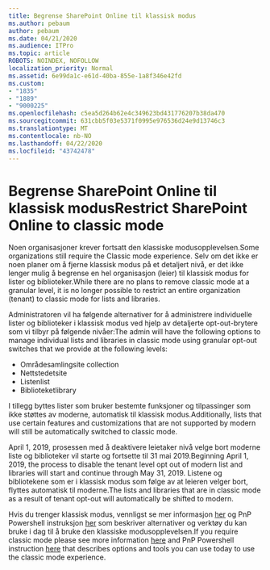 ```yaml
---
title: Begrense SharePoint Online til klassisk modus
ms.author: pebaum
author: pebaum
ms.date: 04/21/2020
ms.audience: ITPro
ms.topic: article
ROBOTS: NOINDEX, NOFOLLOW
localization_priority: Normal
ms.assetid: 6e99da1c-e61d-40ba-855e-1a8f346e42fd
ms.custom:
- "1835"
- "1889"
- "9000225"
ms.openlocfilehash: c5ea5d264b62e4c349623bd431776207b38da470
ms.sourcegitcommit: 631cbb5f03e5371f0995e976536d24e9d13746c3
ms.translationtype: MT
ms.contentlocale: nb-NO
ms.lasthandoff: 04/22/2020
ms.locfileid: "43742478"
---
```

# <a name="restrict-sharepoint-online-to-classic-mode"></a><span data-ttu-id="40be2-102">Begrense SharePoint Online til klassisk modus</span><span class="sxs-lookup"><span data-stu-id="40be2-102">Restrict SharePoint Online to classic mode</span></span>

<span data-ttu-id="40be2-103">Noen organisasjoner krever fortsatt den klassiske modusopplevelsen.</span><span class="sxs-lookup"><span data-stu-id="40be2-103">Some organizations still require the Classic mode experience.</span></span> <span data-ttu-id="40be2-104">Selv om det ikke er noen planer om å fjerne klassisk modus på et detaljert nivå, er det ikke lenger mulig å begrense en hel organisasjon (leier) til klassisk modus for lister og biblioteker.</span><span class="sxs-lookup"><span data-stu-id="40be2-104">While there are no plans to remove classic mode at a granular level, it is no longer possible to restrict an entire organization (tenant) to classic mode for lists and libraries.</span></span>

<span data-ttu-id="40be2-105">Administratoren vil ha følgende alternativer for å administrere individuelle lister og biblioteker i klassisk modus ved hjelp av detaljerte opt-out-brytere som vi tilbyr på følgende nivåer:</span><span class="sxs-lookup"><span data-stu-id="40be2-105">The admin will have the following options to manage individual lists and libraries in classic mode using granular opt-out switches that we provide at the following levels:</span></span>

- <span data-ttu-id="40be2-106">Områdesamling</span><span class="sxs-lookup"><span data-stu-id="40be2-106">site collection</span></span>
- <span data-ttu-id="40be2-107">Nettstedet</span><span class="sxs-lookup"><span data-stu-id="40be2-107">site</span></span>
- <span data-ttu-id="40be2-108">Listen</span><span class="sxs-lookup"><span data-stu-id="40be2-108">list</span></span>
- <span data-ttu-id="40be2-109">Biblioteket</span><span class="sxs-lookup"><span data-stu-id="40be2-109">library</span></span>

<span data-ttu-id="40be2-110">I tillegg byttes lister som bruker bestemte funksjoner og tilpassinger som ikke støttes av moderne, automatisk til klassisk modus.</span><span class="sxs-lookup"><span data-stu-id="40be2-110">Additionally, lists that use certain features and customizations that are not supported by modern will still be automatically switched to classic mode.</span></span>

<span data-ttu-id="40be2-111">April 1, 2019, prosessen med å deaktivere leietaker nivå velge bort moderne liste og biblioteker vil starte og fortsette til 31 mai 2019.</span><span class="sxs-lookup"><span data-stu-id="40be2-111">Beginning April 1, 2019, the process to disable the tenant level opt out of modern list and libraries will start and continue through May 31, 2019.</span></span>  <span data-ttu-id="40be2-112">Listene og bibliotekene som er i klassisk modus som følge av at leieren velger bort, flyttes automatisk til moderne.</span><span class="sxs-lookup"><span data-stu-id="40be2-112">The lists and libraries that are in classic mode as a result of tenant opt-out will automatically be shifted to modern.</span></span>

<span data-ttu-id="40be2-113">Hvis du trenger klassisk modus, vennligst se mer informasjon [her](https://techcommunity.microsoft.com/t5/Microsoft-SharePoint-Blog/Delivering-SharePoint-modern-experiences/ba-p/315023) og PnP Powershell instruksjon [her](https://docs.microsoft.com/sharepoint/dev/transform/modernize-userinterface-lists-and-libraries-optout) som beskriver alternativer og verktøy du kan bruke i dag til å bruke den klassiske modusopplevelsen.</span><span class="sxs-lookup"><span data-stu-id="40be2-113">If you require classic mode please see more information [here](https://techcommunity.microsoft.com/t5/Microsoft-SharePoint-Blog/Delivering-SharePoint-modern-experiences/ba-p/315023) and PnP Powershell instruction [here](https://docs.microsoft.com/sharepoint/dev/transform/modernize-userinterface-lists-and-libraries-optout) that describes options and tools you can use today to use the classic mode experience.</span></span>
